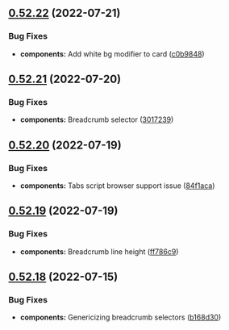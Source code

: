 ## [0.52.22](https://github.com/jacecotton/tcds/compare/v0.52.21...v0.52.22) (2022-07-21)


### Bug Fixes

* **components:** Add white bg modifier to card ([c0b9848](https://github.com/jacecotton/tcds/commit/c0b9848d2e26c234b0b30d0b85f6476781f05528))



## [0.52.21](https://github.com/jacecotton/tcds/compare/v0.52.20...v0.52.21) (2022-07-20)


### Bug Fixes

* **components:** Breadcrumb selector ([3017239](https://github.com/jacecotton/tcds/commit/3017239115b8b04a3cc0017c185e1ad608c0e26b))



## [0.52.20](https://github.com/jacecotton/tcds/compare/v0.52.19...v0.52.20) (2022-07-19)


### Bug Fixes

* **components:** Tabs script browser support issue ([84f1aca](https://github.com/jacecotton/tcds/commit/84f1aca0e146bc294ac238a5ec788bb3f18bec46))



## [0.52.19](https://github.com/jacecotton/tcds/compare/v0.52.18...v0.52.19) (2022-07-19)


### Bug Fixes

* **components:** Breadcrumb line height ([ff786c9](https://github.com/jacecotton/tcds/commit/ff786c9c11edad421cd0e51a7a5f29431b4e4eca))



## [0.52.18](https://github.com/jacecotton/tcds/compare/v0.52.17...v0.52.18) (2022-07-15)


### Bug Fixes

* **components:** Genericizing breadcrumb selectors ([b168d30](https://github.com/jacecotton/tcds/commit/b168d30f6a4e099caebb9025b96219e62a1d819e))



